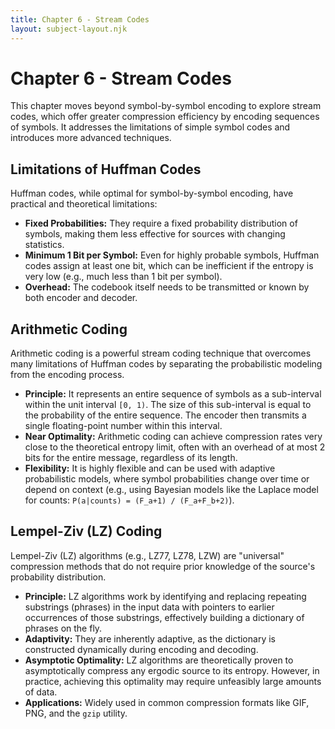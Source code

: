 ```yaml
---
title: Chapter 6 - Stream Codes
layout: subject-layout.njk
---
```


# Chapter 6 - Stream Codes

This chapter moves beyond symbol-by-symbol encoding to explore stream codes, which offer greater compression efficiency by encoding sequences of symbols. It addresses the limitations of simple symbol codes and introduces more advanced techniques.

## Limitations of Huffman Codes

Huffman codes, while optimal for symbol-by-symbol encoding, have practical and theoretical limitations:

-   **Fixed Probabilities:** They require a fixed probability distribution of symbols, making them less effective for sources with changing statistics.
-   **Minimum 1 Bit per Symbol:** Even for highly probable symbols, Huffman codes assign at least one bit, which can be inefficient if the entropy is very low (e.g., much less than 1 bit per symbol).
-   **Overhead:** The codebook itself needs to be transmitted or known by both encoder and decoder.

## Arithmetic Coding

Arithmetic coding is a powerful stream coding technique that overcomes many limitations of Huffman codes by separating the probabilistic modeling from the encoding process.

-   **Principle:** It represents an entire sequence of symbols as a sub-interval within the unit interval `[0, 1)`. The size of this sub-interval is equal to the probability of the entire sequence. The encoder then transmits a single floating-point number within this interval.
-   **Near Optimality:** Arithmetic coding can achieve compression rates very close to the theoretical entropy limit, often with an overhead of at most 2 bits for the entire message, regardless of its length.
-   **Flexibility:** It is highly flexible and can be used with adaptive probabilistic models, where symbol probabilities change over time or depend on context (e.g., using Bayesian models like the Laplace model for counts: `P(a|counts) = (F_a+1) / (F_a+F_b+2)`).

## Lempel-Ziv (LZ) Coding

Lempel-Ziv (LZ) algorithms (e.g., LZ77, LZ78, LZW) are "universal" compression methods that do not require prior knowledge of the source's probability distribution.

-   **Principle:** LZ algorithms work by identifying and replacing repeating substrings (phrases) in the input data with pointers to earlier occurrences of those substrings, effectively building a dictionary of phrases on the fly.
-   **Adaptivity:** They are inherently adaptive, as the dictionary is constructed dynamically during encoding and decoding.
-   **Asymptotic Optimality:** LZ algorithms are theoretically proven to asymptotically compress any ergodic source to its entropy. However, in practice, achieving this optimality may require unfeasibly large amounts of data.
-   **Applications:** Widely used in common compression formats like GIF, PNG, and the `gzip` utility.
